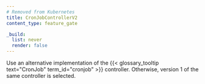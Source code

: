 ```yaml
---
# Removed from Kubernetes
title: CronJobControllerV2
content_type: feature_gate

_build:
  list: never
  render: false
---
```

Use an alternative implementation of the
{{< glossary_tooltip text="CronJob" term_id="cronjob" >}} controller. Otherwise,
version 1 of the same controller is selected.
